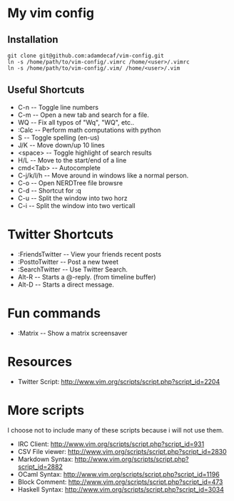 # My vim config

## Installation

    git clone git@github.com:adamdecaf/vim-config.git
    ln -s /home/path/to/vim-config/.vimrc /home/<user>/.vimrc
    ln -s /home/path/to/vim-config/.vim/ /home/<user>/.vim

## Useful Shortcuts
* C-n                     -- Toggle line numbers
* C-m                     -- Open a new tab and search for a file.
* WQ                      -- Fix all typos of "Wq", "WQ", etc..
* :Calc <expression>      -- Perform math computations with python
* S                       -- Toggle spelling (en-us)
* J/K                     -- Move down/up 10 lines
* &lt;space&gt;           -- Toggle highlight of search results
* H/L                     -- Move to the start/end of a line
* cmd&lt;Tab&gt;          -- Autocomplete
* C-j/k/l/h               -- Move around in windows like a normal person.
* C-o                     -- Open NERDTree file browsre
* C-d                     -- Shortcut for :q
* C-u                     -- Split the window into two horz
* C-i                     -- Split the window into two verticall

# Twitter Shortcuts
* :FriendsTwitter         -- View your friends recent posts
* :PosttoTwitter          -- Post a new tweet
* :SearchTwitter          -- Use Twitter Search.
* Alt-R                   -- Starts a @-reply. (from timeline buffer)
* Alt-D                   -- Starts a direct message.

# Fun commands
* :Matrix                 -- Show a matrix screensaver

# Resources
* Twitter Script: http://www.vim.org/scripts/script.php?script_id=2204

# More scripts
I choose not to include many of these scripts because i will not use them.
* IRC Client: http://www.vim.org/scripts/script.php?script_id=931
* CSV File viewer: http://www.vim.org/scripts/script.php?script_id=2830
* Markdown Syntax: http://www.vim.org/scripts/script.php?script_id=2882
* OCaml Syntax: http://www.vim.org/scripts/script.php?script_id=1196
* Block Comment: http://www.vim.org/scripts/script.php?script_id=473
* Haskell Syntax: http://www.vim.org/scripts/script.php?script_id=3034

